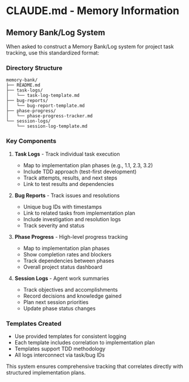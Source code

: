 # CLAUDE.md - Memory Information

## Memory Bank/Log System

When asked to construct a Memory Bank/Log system for project task tracking, use this standardized format:

### Directory Structure
```
memory-bank/
├── README.md
├── task-logs/
│   └── task-log-template.md
├── bug-reports/
│   └── bug-report-template.md
├── phase-progress/
│   └── phase-progress-tracker.md
└── session-logs/
    └── session-log-template.md
```

### Key Components

1. **Task Logs** - Track individual task execution
   - Map to implementation plan phases (e.g., 1.1, 2.3, 3.2)
   - Include TDD approach (test-first development)
   - Track attempts, results, and next steps
   - Link to test results and dependencies

2. **Bug Reports** - Track issues and resolutions
   - Unique bug IDs with timestamps
   - Link to related tasks from implementation plan
   - Include investigation and resolution logs
   - Track severity and status

3. **Phase Progress** - High-level progress tracking
   - Map to implementation plan phases
   - Show completion rates and blockers
   - Track dependencies between phases
   - Overall project status dashboard

4. **Session Logs** - Agent work summaries
   - Track objectives and accomplishments
   - Record decisions and knowledge gained
   - Plan next session priorities
   - Update phase status changes

### Templates Created
- Use provided templates for consistent logging
- Each template includes correlation to implementation plan
- Templates support TDD methodology
- All logs interconnect via task/bug IDs

This system ensures comprehensive tracking that correlates directly with structured implementation plans.